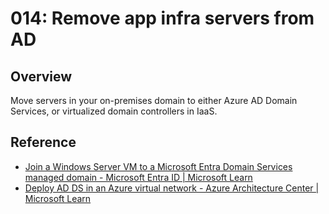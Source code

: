 # 014: Remove app infra servers from AD

## Overview

Move servers in your on-premises domain to either Azure AD Domain Services, or virtualized domain controllers in IaaS.

## Reference

* [Join a Windows Server VM to a Microsoft Entra Domain Services managed domain - Microsoft Entra ID | Microsoft Learn](https://learn.microsoft.com/en-us/entra/identity/domain-services/join-windows-vm)
* [Deploy AD DS in an Azure virtual network - Azure Architecture Center | Microsoft Learn](https://learn.microsoft.com/en-us/azure/architecture/example-scenario/identity/adds-extend-domain)